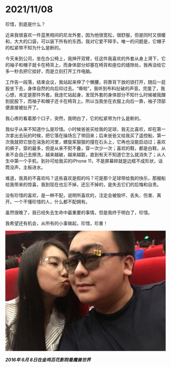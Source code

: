 # 2021/11/08

珍惜，到底是什么？

近来我很喜欢一件蓝黑相间的尼龙外套，因为他很宽松，很舒服，但是同时又很暖和，大大的口袋，可以装下所有的东西，我对它爱不释手。唯一的问题是，它帽子的松紧带不知为什么是断的。

今天来到公司，坐在办公椅上，我抻开双臂，任这件我喜欢的外套从身上滑下，它的袖子和帽子就卡在椅背上，而身体部分却塞在椅背和座位的缝隙处，我再没给它多一秒去把它挂好，而是立刻打开工作电脑。

工作告一段落，结束会议，我站起来伸了个懒腰，将靠背下放的锁打开，随后一屁股坐下去，身体自然的向后仰过去。“嘶啦”，我听到布料扯破的声音。完蛋了，我心想，肯定是那件外套。我连忙站起身，发现外套的身体部分不知什么时候被我蹭到屁股下，而袖子和帽子还卡在椅背上。所以当我坐在衣服上向后一靠，袖子顶部便直接被扯开了。

我心疼的看着那个口子，突然，我明白了，它的松紧带为什么是断的。

我似乎从来不知道什么是珍惜。小时候爸爸买给我的足球，我无比喜欢，却在第一次拿出去玩的时候，把它落在操场忘了带回来；后来爸爸又给我买了遥控船，第一次我就把它放在湍急的河里，螺旋桨狠狠的撞在石头上，它再也没能启动过；喜欢的裤子，穿的最多，但是从来不熨不叠，穿一次少一次；喜欢的鞋，都是白鞋，从来不会自己去擦洗，越来越破，越来越脏，直到有天不知道它怎么就消失了；从人生中第一个手机，到孙可给我买的iPhone 11，不是屏幕碎就是边框不成形状，话筒没声，主板进水。

难道，我真的不喜欢吗？这些喜欢是假的吗？可是那个足球带给我的快乐，那艘船给我带来的惊喜，我到现在也忘不掉，还忘不掉的，是失去它们的后悔和自责。

没有珍惜的喜欢，是一种不配，说明所喜欢的，注定会被毁坏、丢失、伤害、离开。一个不懂珍惜的人，什么都不配拥有。

虽然很晚了，我已经失去生命中最重要的事情，但是我终于明白了，珍惜。

我希望还有机会，从所有的小事做起，珍惜，珍重！

![2016年6月8日在金鸡百花影院看魔兽世界.jpg](../images/2016年6月8日在金鸡百花影院看魔兽世界.jpg)

___2016年 6月 8日在金鸡百花影院看魔兽世界___